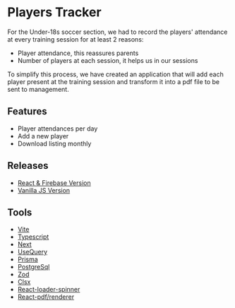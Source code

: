 # Players Tracker

For the Under-18s soccer section, we had to record the players' attendance at every training session for at least 2 reasons:

- Player attendance, this reassures parents
- Number of players at each session, it helps us in our sessions

To simplify this process, we have created an application that will add each player present at the training session and transform it into a pdf file to be sent to management.

## Features

- Player attendances per day
- Add a new player
- Download listing monthly

## Releases

- [React & Firebase Version](https://github.com/vanaklay/players-tracker-react)
- [Vanilla JS Version](https://github.com/vanaklay/players-tracker)

## Tools

- [Vite](https://vitejs.dev/guide/)
- [Typescript](https://www.typescriptlang.org/)
- [Next](https://react.dev/)
- [UseQuery](https://tanstack.com/query/v4)
- [Prisma](https://www.prisma.io/)
- [PostgreSql](https://www.postgresql.org/)
- [Zod](https://zod.dev/)
- [Clsx](https://www.npmjs.com/package/clsx)
- [React-loader-spinner](https://www.npmjs.com/package/react-loader-spinner)
- [React-pdf/renderer](https://www.npmjs.com/package/@react-pdf/renderer)
